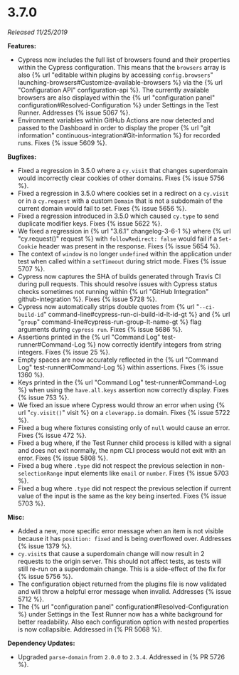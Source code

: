 # 3.7.0

*Released 11/25/2019*

**Features:**

- Cypress now includes the full list of browsers found and their properties within the Cypress configuration. This means that the `browsers` array is also {% url "editable within plugins by accessing `config.browsers`" launching-browsers#Customize-available-browsers %} via the {% url "Configuration API" configuration-api %}. The currently available browsers are also displayed within the {% url "configuration panel" configuration#Resolved-Configuration %} under Settings in the Test Runner. Addresses {% issue 5067 %}.
- Environment variables within GitHub Actions are now detected and passed to the Dashboard in order to display the proper {% url "git information" continuous-integration#Git-information %} for recorded runs. Fixes {% issue 5609 %}.

**Bugfixes:**

- Fixed a regression in 3.5.0 where a `cy.visit` that changes superdomain would incorrectly clear cookies of other domains. Fixes {% issue 5756 %}.
- Fixed a regression in 3.5.0 where cookies set in a redirect on a `cy.visit` or in a `cy.request` with a custom `Domain` that is not a subdomain of the current domain would fail to set. Fixes {% issue 5656 %}.
- Fixed a regression introduced in 3.5.0 which caused `cy.type` to send duplicate modifier keys. Fixes {% issue 5622 %}.
- We fixed a regression in {% url "3.6.1" changelog-3-6-1 %} where {% url "cy.request()" request %} with `followRedirect: false` would fail if a `Set-Cookie` header was present in the response. Fixes {% issue 5654 %}.
- The context of `window` is no longer `undefined` within the application under test when called within a `setTimeout` during strict mode. Fixes {% issue 5707 %}.
- Cypress now captures the SHA of builds generated through Travis CI during pull requests. This should resolve issues with Cypress status checks sometimes not running within {% url "GitHub Integration" github-integration %}. Fixes {% issue 5728 %}.
- Cypress now automatically strips double quotes from {% url "`--ci-build-id`" command-line#cypress-run-ci-build-id-lt-id-gt %} and {% url "`group`" command-line#cypress-run-group-lt-name-gt %} flag arguments during `cypress run`. Fixes {% issue 5686 %}.
- Assertions printed in the {% url "Command Log" test-runner#Command-Log %} now correctly identify integers from string integers. Fixes {% issue 25 %}.
- Empty spaces are now accurately reflected in the {% url "Command Log" test-runner#Command-Log %} within assertions. Fixes {% issue 1360 %}.
- Keys printed in the {% url "Command Log" test-runner#Command-Log %} when using the `have.all.keys` assertion now correctly display. Fixes {% issue 753 %}.
- We fixed an issue where Cypress would throw an error when using {% url "`cy.visit()`" visit %} on a `cleverapp.io` domain. Fixes {% issue 5722 %}.
- Fixed a bug where fixtures consisting only of `null` would cause an error. Fixes {% issue 472 %}.
- Fixed a bug where, if the Test Runner child process is killed with a signal and does not exit normally, the npm CLI process would not exit with an error. Fixes {% issue 5808 %}.
- Fixed a bug where `.type` did not respect the previous selection in non-`selectionRange` input elements like `email` or `number`. Fixes {% issue 5703 %}.
- Fixed a bug where `.type` did not respect the previous selection if current value of the input is the same as the key being inserted. Fixes {% issue 5703 %}.

**Misc:**

- Added a new, more specific error message when an item is not visible because it has `position: fixed` and is being overflowed over. Addresses {% issue 1379 %}.
- `cy.visit`s that cause a superdomain change will now result in 2 requests to the origin server. This should not affect tests, as tests will still re-run on a superdomain change. This is a side-effect of the fix for {% issue 5756 %}.
- The configuration object returned from the plugins file is now validated and will throw a helpful error message when invalid. Addresses {% issue 5712 %}.
- The {% url "configuration panel" configuration#Resolved-Configuration %} under Settings in the Test Runner now has a white background for better readability. Also each configuration option with nested properties is now collapsible. Addressed in {% PR 5068 %}.

**Dependency Updates:**

- Upgraded `parse-domain` from `2.0.0` to `2.3.4`. Addressed in {% PR 5726 %}.
